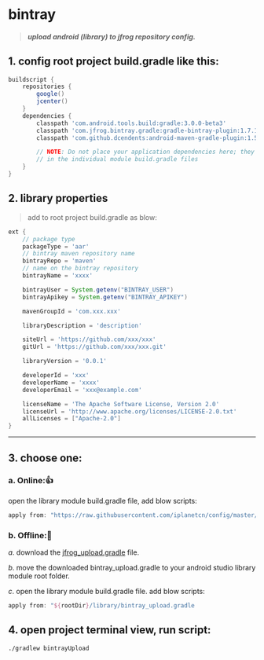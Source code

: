 # bintray
> ##### upload android (library) to jfrog repository config.
## 1. config root project build.gradle like this:

```groovy
buildscript {
    repositories {
        google()
        jcenter()
    }
    dependencies {
        classpath 'com.android.tools.build:gradle:3.0.0-beta3'
        classpath 'com.jfrog.bintray.gradle:gradle-bintray-plugin:1.7.1'
        classpath 'com.github.dcendents:android-maven-gradle-plugin:1.5'

        // NOTE: Do not place your application dependencies here; they belong
        // in the individual module build.gradle files
    }
}
```


## 2. library properties
> add to root project build.gradle as blow:

```groovy
ext {
    // package type
    packageType = 'aar'
    // bintray maven repository name
    bintrayRepo = 'maven'
    // name on the bintray repository
    bintrayName = 'xxxx'

    bintrayUser = System.getenv("BINTRAY_USER")
    bintrayApikey = System.getenv("BINTRAY_APIKEY")

    mavenGroupId = 'com.xxx.xxx'

    libraryDescription = 'description'

    siteUrl = 'https://github.com/xxx/xxx'
    gitUrl = 'https://github.com/xxx/xxx.git'

    libraryVersion = '0.0.1'

    developerId = 'xxx'
    developerName = 'xxxx'
    developerEmail = 'xxx@example.com'

    licenseName = 'The Apache Software License, Version 2.0'
    licenseUrl = 'http://www.apache.org/licenses/LICENSE-2.0.txt'
    allLicenses = ["Apache-2.0"]
}
```

***
## 3. choose one:
### a. Online:👍
open the library module build.gradle file, add blow scripts:
```groovy
apply from: "https://raw.githubusercontent.com/iplanetcn/config/master/bintray/bintray_upload.gradle"
```
### b. Offline:👻
*a*. download the [jfrog_upload.gradle](https://raw.githubusercontent.com/iplanetcn/config/master/bintray/bintray_upload.gradle) file.

*b*. move the downloaded bintray_upload.gradle to your android studio library module root folder.

*c*. open the library module build.gradle file. add blow scripts:
```groovy
apply from: "${rootDir}/library/bintray_upload.gradle
```

## 4. open project terminal view, run script:
```
./gradlew bintrayUpload
```

